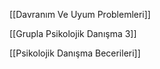 [[Davranım Ve Uyum Problemleri]]

[[Grupla Psikolojik Danışma 3]]

[[Psikolojik Danışma Becerileri]]